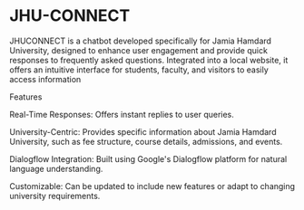 # JHU-CONNECT
JHUCONNECT is a chatbot developed specifically for Jamia Hamdard University, designed to enhance user engagement and provide quick responses to frequently asked questions. Integrated into a local website, it offers an intuitive interface for students, faculty, and visitors to easily access information

Features

Real-Time Responses: Offers instant replies to user queries.

University-Centric: Provides specific information about Jamia Hamdard University, such as fee structure, course details, admissions, and events.

Dialogflow Integration: Built using Google's Dialogflow platform for natural language understanding.

Customizable: Can be updated to include new features or adapt to changing university requirements.
